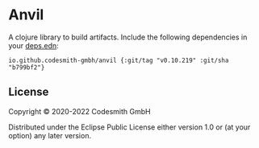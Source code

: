 # Anvil

A clojure library to build artifacts. Include the following dependencies in your
[deps.edn](https://clojure.org/reference/deps_and_cli):

```deps
io.github.codesmith-gmbh/anvil {:git/tag "v0.10.219" :git/sha "b799bf2"}
```

## License

Copyright © 2020-2022 Codesmith GmbH

Distributed under the Eclipse Public License either version 1.0 or (at
your option) any later version.
